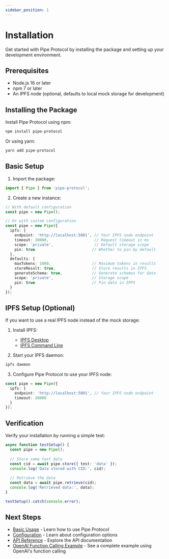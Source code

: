 ```yaml
---
sidebar_position: 1
---
```


# Installation

Get started with Pipe Protocol by installing the package and setting up your development environment.

## Prerequisites

- Node.js 16 or later
- npm 7 or later
- An IPFS node (optional, defaults to local mock storage for development)

## Installing the Package

Install Pipe Protocol using npm:

```bash
npm install pipe-protocol
```

Or using yarn:

```bash
yarn add pipe-protocol
```

## Basic Setup

1. Import the package:

```typescript
import { Pipe } from 'pipe-protocol';
```

2. Create a new instance:

```typescript
// With default configuration
const pipe = new Pipe();

// Or with custom configuration
const pipe = new Pipe({
  ipfs: {
    endpoint: 'http://localhost:5001', // Your IPFS node endpoint
    timeout: 30000,                    // Request timeout in ms
    scope: 'private',                  // Default storage scope
    pin: true                         // Whether to pin by default
  },
  defaults: {
    maxTokens: 1000,                  // Maximum tokens in results
    storeResult: true,                // Store results in IPFS
    generateSchema: true,             // Generate schemas for data
    scope: 'private',                 // Storage scope
    pin: true                         // Pin data in IPFS
  }
});
```

## IPFS Setup (Optional)

If you want to use a real IPFS node instead of the mock storage:

1. Install IPFS:
   - [IPFS Desktop](https://docs.ipfs.tech/install/ipfs-desktop/)
   - [IPFS Command Line](https://docs.ipfs.tech/install/command-line/)

2. Start your IPFS daemon:

```bash
ipfs daemon
```

3. Configure Pipe Protocol to use your IPFS node:

```typescript
const pipe = new Pipe({
  ipfs: {
    endpoint: 'http://localhost:5001', // Your IPFS node endpoint
    timeout: 30000
  }
});
```

## Verification

Verify your installation by running a simple test:

```typescript
async function testSetup() {
  const pipe = new Pipe();
  
  // Store some test data
  const cid = await pipe.store({ test: 'data' });
  console.log('Data stored with CID:', cid);
  
  // Retrieve the data
  const data = await pipe.retrieve(cid);
  console.log('Retrieved data:', data);
}

testSetup().catch(console.error);
```

## Next Steps

- [Basic Usage](../guides/basic-usage.md) - Learn how to use Pipe Protocol
- [Configuration](../guides/configuration.md) - Learn about configuration options
- [API Reference](../api-reference/pipe.md) - Explore the API documentation
- [OpenAI Function Calling Example](../examples/openai-function-calling.md) - See a complete example using OpenAI's function calling 
